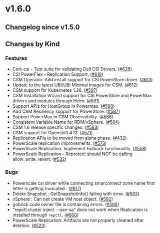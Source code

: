 # v1.6.0 

## Changelog since v1.5.0 

## Changes by Kind 

### Features 

- Cert-csi - Test suite for validating Dell CSI Drivers. ([#628](https://github.com/dell/csm/issues/628))
- CSI PowerFlex - Replication Support. ([#618](https://github.com/dell/csm/issues/618))
- CSM Operator: Add install support for CSI PowerStore driver. ([#613](https://github.com/dell/csm/issues/613))
- Update to the latest UBI/UBI Minimal images for CSM. ([#612](https://github.com/dell/csm/issues/612))
- CSM support for Kubernetes 1.26. ([#597](https://github.com/dell/csm/issues/597))
- CSM Installation Wizard support for CSI PowerStore and PowerMax drivers and modules through Helm. ([#591](https://github.com/dell/csm/issues/591))
- Support APIs for HostGroup in Powermax. ([#588](https://github.com/dell/csm/issues/588))
- Add CSM Resiliency support for PowerStore. ([#587](https://github.com/dell/csm/issues/587))
- Support PowerMax in CSM Observability. ([#586](https://github.com/dell/csm/issues/586))
- Consistent Variable Name for RDM/vSphere. ([#584](https://github.com/dell/csm/issues/584))
- CSM 1.6 release specific changes. ([#583](https://github.com/dell/csm/issues/583))
- CSM support for Openshift 4.12. ([#571](https://github.com/dell/csm/issues/571))
- Replication APIs to be moved from alpha phase. ([#432](https://github.com/dell/csm/issues/432))
- PowerScale replication improvements. ([#573](https://github.com/dell/csm/issues/573))
- PowerScale Replication: Implement Failback functionality. ([#558](https://github.com/dell/csm/issues/558))
- PowerScale Replication - Reprotect should NOT be calling allow_write_revert. ([#532](https://github.com/dell/csm/issues/532))

### Bugs 

- Powerscale csi driver while connecting smarconnect zone name first letter is getting truncated.. ([#617](https://github.com/dell/csm/issues/617))
- Delete Snapshot : GetSnapshotInfo() failing with error. ([#593](https://github.com/dell/csm/issues/593))
- vSphere : Can not create VM host object. ([#592](https://github.com/dell/csm/issues/592))
- gobrick code owner file is containing errors. ([#568](https://github.com/dell/csm/issues/568))
- "repctl cluster inject --use-sa" does not work when Replication is installed through `repctl`. ([#600](https://github.com/dell/csm/issues/600))
- PowerScale Replication: Artifacts are not properly cleaned after deletion. ([#523](https://github.com/dell/csm/issues/523))
